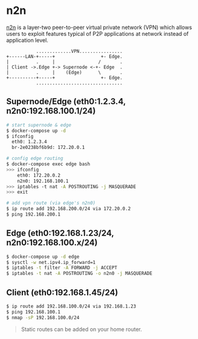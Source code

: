 n2n
===

[n2n][1] is a layer-two peer-to-peer virtual private network (VPN) which allows
users to exploit features typical of P2P applications at network instead of
application level.

```
           .............VPN................
+------LAN-+-----+                 +- Edge.
|          .     |                /       .
| Client ->.Edge +-> Supernode <-+- Edge  .
|          .     |    (Edge)      \       .
+----------+-----+                 +- Edge.
           ................................
```

## Supernode/Edge (eth0:1.2.3.4, n2n0:192.168.100.1/24)

```bash
# start supernode & edge
$ docker-compose up -d
$ ifconfig
  eth0: 1.2.3.4
  br-2e0238bf6b9d: 172.20.0.1

# config edge routing
$ docker-compose exec edge bash
>>> ifconfig
    eth0: 172.20.0.2
    n2n0: 192.168.100.1
>>> iptables -t nat -A POSTROUTING -j MASQUERADE
>>> exit

# add vpn route (via edge's n2n0)
$ ip route add 192.168.200.0/24 via 172.20.0.2
$ ping 192.168.200.1
```

## Edge (eth0:192.168.1.23/24, n2n0:192.168.100.x/24)

```bash
$ docker-compose up -d edge
$ sysctl -w net.ipv4.ip_forward=1
$ iptables -t filter -A FORWARD -j ACCEPT
$ iptables -t nat -A POSTROUTING -o n2n0 -j MASQUERADE
```

## Client (eth0:192.168.1.45/24)

```bash
$ ip route add 192.168.100.0/24 via 192.168.1.23
$ ping 192.168.100.1
$ nmap -sP 192.168.100.0/24
```

> Static routes can be added on your home router.

[1]: https://www.ntop.org/products/n2n/
